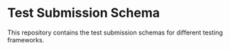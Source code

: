 # Test Submission Schema

This repository contains the test submission schemas for different testing frameworks.

